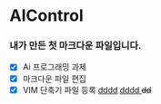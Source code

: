 # AIControl

### 내가 만든 첫 마크다운 파일입니다.
- [x] Ai 프로그래밍 과제
- [x] 마크다운 파일 편집
- [x] VIM 단축기 파일 등록 
<u>dddd</u>
<u> dddd </u>
~~dd~~
